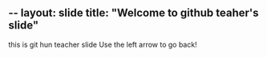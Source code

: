 --
layout: slide
title: "Welcome to github teaher's slide"
---
this is git hun teacher slide
Use the left arrow to go back!